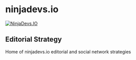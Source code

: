 # ninjadevs.io

[![NinjaDevs.IO](https://drive.google.com/uc?export=download&id=0B1pDFiUHXp9WMWZ4cW8yQ1p2bjg)](http://ninjadevs.io/)

## Editorial Strategy

Home of ninjadevs.io editorial and social network strategies


